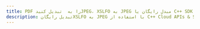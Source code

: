 ---title: PDF را به  تبدیل کنیدJPEG، XSLFO به JPEG مبدل رایگان یا C++ SDKdescription: تبدیل رایگانXSLFO به JPEG با استفاده از C++ Cloud APIs & SDK همچنین اسناد PDF را در Cloud ایجاد، ویرایش و رندر کنید.---